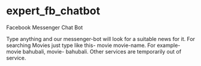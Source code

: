 # expert_fb_chatbot
Facebook Messenger Chat Bot

Type anything and our messenger-bot will look for a suitable news for it.
For searching Movies just type like this- movie movie-name. For example- movie bahubali, movie- bahubali.
Other services are temporarily out of service.
